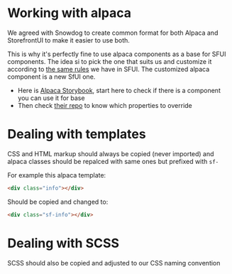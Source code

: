 # Working with alpaca

We agreed with Snowdog to create common format for both Alpaca and StorefrontUI to make it easier to use both.

This is why it's perfectly fine to use alpaca components as a base for SFUI components. The idea si to pick the one that suits us and customize it according to [the same rules](https://github.com/DivanteLtd/storefront-ui/blob/master/docs/customization.md) we have in SFUI.
The customized alpaca component is a new SfUI one.

- Here is [Alpaca Storybook](https://alpaca-storybook-git-develop.snowdog1.now.sh/?path=/story/elements-breadcrumbs--default), start here to check if there is a component you can use it for base
- Then check [their repo](https://github.com/SnowdogApps/alpaca-storybook/tree/develop/components/src) to know which properties to override


# Dealing with templates

CSS and HTML markup should always be copied (never imported) and alpaca classes should be repalced with same ones but prefixed with `sf-`

For example this alpaca template:

````html
<div class="info"></div>
````
Should be copied and changed to:
````html
<div class="sf-info"></div>
````

# Dealing with SCSS

SCSS should also be copied and adjusted to our CSS naming convention

